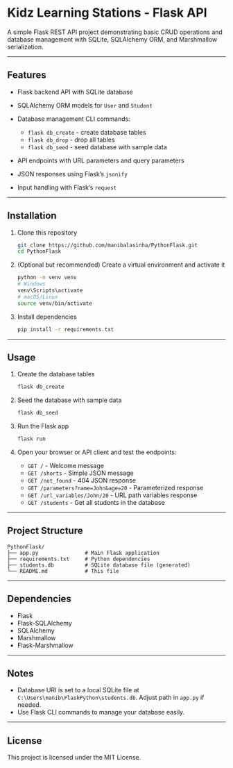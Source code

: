 # Kidz Learning Stations - Flask API

A simple Flask REST API project demonstrating basic CRUD operations and database management with SQLite, SQLAlchemy ORM, and Marshmallow serialization.

---

## Features

* Flask backend API with SQLite database
* SQLAlchemy ORM models for `User` and `Student`
* Database management CLI commands:

  * `flask db_create` - create database tables
  * `flask db_drop` - drop all tables
  * `flask db_seed` - seed database with sample data
* API endpoints with URL parameters and query parameters
* JSON responses using Flask’s `jsonify`
* Input handling with Flask’s `request`

---

## Installation

1. Clone this repository

   ```bash
   git clone https://github.com/manibalasinha/PythonFlask.git
   cd PythonFlask
   ```

2. (Optional but recommended) Create a virtual environment and activate it

   ```bash
   python -m venv venv
   # Windows
   venv\Scripts\activate
   # macOS/Linux
   source venv/bin/activate
   ```

3. Install dependencies

   ```bash
   pip install -r requirements.txt
   ```

---

## Usage

1. Create the database tables

   ```bash
   flask db_create
   ```

2. Seed the database with sample data

   ```bash
   flask db_seed
   ```

3. Run the Flask app

   ```bash
   flask run
   ```

4. Open your browser or API client and test the endpoints:

   * `GET /` - Welcome message
   * `GET /shorts` - Simple JSON message
   * `GET /not_found` - 404 JSON response
   * `GET /parameters?name=John&age=20` - Parameterized response
   * `GET /url_variables/John/20` - URL path variables response
   * `GET /students` - Get all students in the database

---

## Project Structure

```
PythonFlask/
├── app.py               # Main Flask application
├── requirements.txt     # Python dependencies
├── students.db          # SQLite database file (generated)
└── README.md            # This file
```

---

## Dependencies

* Flask
* Flask-SQLAlchemy
* SQLAlchemy
* Marshmallow
* Flask-Marshmallow

---

## Notes

* Database URI is set to a local SQLite file at `C:\Users\manib\FlaskPython\students.db`. Adjust path in `app.py` if needed.
* Use Flask CLI commands to manage your database easily.

---

## License

This project is licensed under the MIT License.
